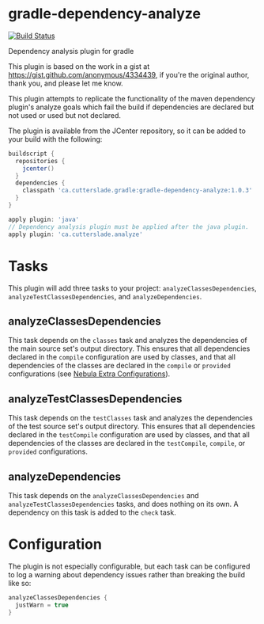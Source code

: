 # gradle-dependency-analyze

[![Build Status](https://travis-ci.org/wfhartford/gradle-dependency-analyze.svg?branch=master)](https://travis-ci.org/wfhartford/gradle-dependency-analyze)

Dependency analysis plugin for gradle

This plugin is based on the work in a gist at https://gist.github.com/anonymous/4334439, if you're the original author, thank you, and please let me know.

This plugin attempts to replicate the functionality of the maven dependency plugin's analyze goals which fail the build if dependencies are declared but not used or used but not declared.

The plugin is available from the JCenter repository, so it can be added to your build with the following:
```gradle
buildscript {
  repositories {
    jcenter()
  }
  dependencies {
    classpath 'ca.cutterslade.gradle:gradle-dependency-analyze:1.0.3'
  }
}

apply plugin: 'java'
// Dependency analysis plugin must be applied after the java plugin.
apply plugin: 'ca.cutterslade.analyze'
```
# Tasks
This plugin will add three tasks to your project: `analyzeClassesDependencies`, `analyzeTestClassesDependencies`, and `analyzeDependencies`.
## analyzeClassesDependencies
This task depends on the `classes` task and analyzes the dependencies of the main source set's output directory. This ensures that all dependencies declared in the `compile` configuration are used by classes, and that all dependencies of the classes are declared in the `compile` or `provided` configurations (see [Nebula Extra Configurations](https://github.com/nebula-plugins/gradle-extra-configurations-plugin)).
## analyzeTestClassesDependencies
This task depends on the `testClasses` task and analyzes the dependencies of the test source set's output directory. This ensures that all dependencies declared in the `testCompile` configuration are used by classes, and that all dependencies of the classes are declared in the `testCompile`, `compile`, or `provided` configurations.
## analyzeDependencies
This task depends on the `analyzeClassesDependencies` and `analyzeTestClassesDependencies` tasks, and does nothing on its own. A dependency on this task is added to the `check` task.

# Configuration
The plugin is not especially configurable, but each task can be configured to log a warning about dependency issues rather than breaking the build like so:
```gradle
analyzeClassesDependencies {
  justWarn = true
}
```
